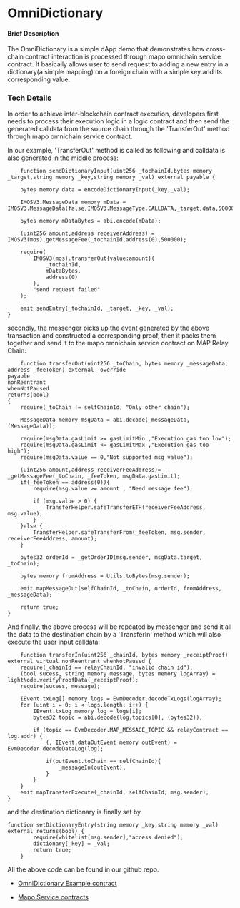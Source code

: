 # OmniDictionary



#### Brief Description

The OmniDictionary is a simple dApp demo that demonstrates how cross-chain contract interaction is processed through mapo omnichain service contract. It basically allows user to send request to adding a new entry in a dictionary(a simple mapping) on a foreign chain with a simple key and its corresponding value.



### Tech Details

In order to achieve inter-blockchain contract execution, developers first needs to process their execution logic in a logic contract and then send the generated calldata from the source chain through the 'TransferOut' method through mapo omnichain service contract.

In our example, 'TransferOut' method is called as following and calldata is also generated in the middle process:

```solidity
    function sendDictionaryInput(uint256 _tochainId,bytes memory _target,string memory _key,string memory _val) external payable {

    bytes memory data = encodeDictionaryInput(_key,_val);

    IMOSV3.MessageData memory mData = IMOSV3.MessageData(false,IMOSV3.MessageType.CALLDATA,_target,data,500000,0);

    bytes memory mDataBytes = abi.encode(mData);

    (uint256 amount,address receiverAddress) = IMOSV3(mos).getMessageFee(_tochainId,address(0),500000);

    require(
        IMOSV3(mos).transferOut{value:amount}(
            _tochainId,
            mDataBytes,
            address(0)
        ),
        "send request failed"
    );

    emit sendEntry(_tochainId, _target, _key, _val);
}
```

secondly, the messenger picks up the event generated by the above transaction and constructed a corresponding proof, then it packs them together and send it to the mapo omnichain service contract on MAP Relay Chain:

```solidity
    function transferOut(uint256 _toChain, bytes memory _messageData, address _feeToken) external  override
payable
nonReentrant
whenNotPaused
returns(bool)
{
    require(_toChain != selfChainId, "Only other chain");

    MessageData memory msgData = abi.decode(_messageData,(MessageData));

    require(msgData.gasLimit >= gasLimitMin ,"Execution gas too low");
    require(msgData.gasLimit <= gasLimitMax ,"Execution gas too high");
    require(msgData.value == 0,"Not supported msg value");
    
    (uint256 amount,address receiverFeeAddress)= _getMessageFee(_toChain, _feeToken, msgData.gasLimit);
    if(_feeToken == address(0)){
        require(msg.value >= amount , "Need message fee");

        if (msg.value > 0) {
            TransferHelper.safeTransferETH(receiverFeeAddress, msg.value);
        }
    }else {
        TransferHelper.safeTransferFrom(_feeToken, msg.sender, receiverFeeAddress, amount);
    }

    bytes32 orderId = _getOrderID(msg.sender, msgData.target, _toChain);

    bytes memory fromAddress = Utils.toBytes(msg.sender);

    emit mapMessageOut(selfChainId, _toChain, orderId, fromAddress, _messageData);

    return true;
}

```

And finally, the above process will be repeated by messenger and send it all the data to the destination chain by a 'TransferIn' method which will also execute the user input calldata:

```solidity
    function transferIn(uint256 _chainId, bytes memory _receiptProof) external virtual nonReentrant whenNotPaused {
    require(_chainId == relayChainId, "invalid chain id");
    (bool sucess, string memory message, bytes memory logArray) = lightNode.verifyProofData(_receiptProof);
    require(sucess, message);

    IEvent.txLog[] memory logs = EvmDecoder.decodeTxLogs(logArray);
    for (uint i = 0; i < logs.length; i++) {
        IEvent.txLog memory log = logs[i];
        bytes32 topic = abi.decode(log.topics[0], (bytes32));

        if (topic == EvmDecoder.MAP_MESSAGE_TOPIC && relayContract == log.addr) {
            (, IEvent.dataOutEvent memory outEvent) = EvmDecoder.decodeDataLog(log);

            if(outEvent.toChain == selfChainId){
                _messageIn(outEvent);
            }
        }
    }
    emit mapTransferExecute(_chainId, selfChainId, msg.sender);
}
```

and the destination dictionary is finally set by

```solidity
function setDictionaryEntry(string memory _key,string memory _val) external returns(bool) {
        require(whitelist[msg.sender],"access denied");
        dictionary[_key] = _val;
        return true;
    }
```



All the above code can be found in our github repo.

* [OmniDictionary Example contract](https://github.com/mapprotocol/omnichain-examples/blob/main/evm/contracts/omniDictionary.sol)

* [Mapo Service contracts](https://github.com/mapprotocol/mapo-service-contracts/tree/main/evm/contracts)

